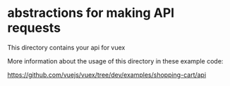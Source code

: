 # abstractions for making API requests

This directory contains your api for vuex

More information about the usage of this directory in these example code:

https://github.com/vuejs/vuex/tree/dev/examples/shopping-cart/api
